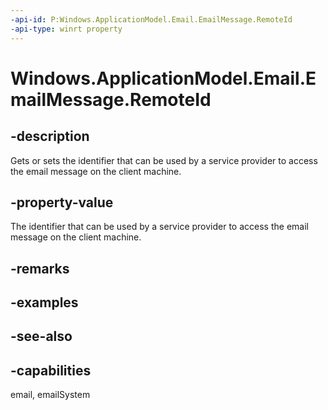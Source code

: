 ```yaml
---
-api-id: P:Windows.ApplicationModel.Email.EmailMessage.RemoteId
-api-type: winrt property
---
```


<!-- Property syntax
public string RemoteId { get;  set; }
-->

# Windows.ApplicationModel.Email.EmailMessage.RemoteId

## -description
Gets or sets the identifier that can be used by a service provider to access the email message on the client machine.

## -property-value
The identifier that can be used by a service provider to access the email message on the client machine.

## -remarks

## -examples

## -see-also

## -capabilities
email, emailSystem
